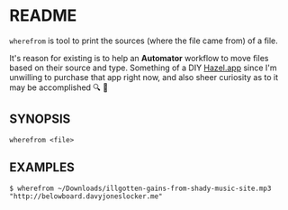 # README

`wherefrom` is tool to print the sources (where the file came from) of a file.  

It's reason for existing is to help an **Automator**  workflow to move files
based on their source and type. Something of a DIY [Hazel.app](http://www.noodlesoft.com/hazel.php) since I'm
unwilling to purchase that app right now, and also sheer curiosity as to it
may be accomplished :mag: :flashlight:

## SYNOPSIS

    wherefrom <file>

## EXAMPLES

    $ wherefrom ~/Downloads/illgotten-gains-from-shady-music-site.mp3
    "http://belowboard.davyjoneslocker.me"

